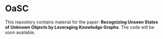 # OaSC
This repository contains material for the paper: **Recognizing Unseen States of Unknown Objects  by  Leveraging Knowledge Graphs**. The code will be soon available.


